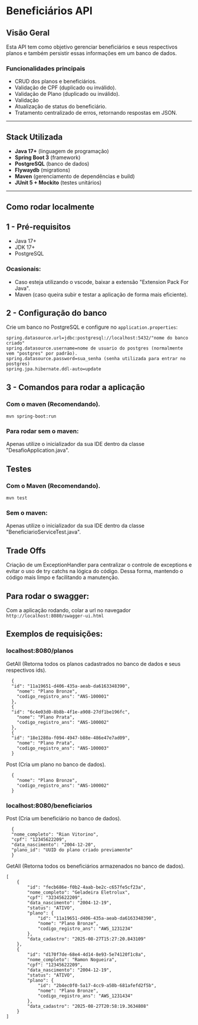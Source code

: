 # Beneficiários API

## Visão Geral
Esta API tem como objetivo gerenciar beneficiários e seus respectivos planos e também persistir essas informações em um banco de dados. 

### Funcionalidades principais
- CRUD dos planos e beneficiários.  
- Validação de CPF (duplicado ou inválido).
- Validação de Plano (duplicado ou inválido).
- Validação
- Atualização de status do beneficiário.  
- Tratamento centralizado de erros, retornando respostas em JSON.  

---

## Stack Utilizada
- **Java 17+** (linguagem de programação)
- **Spring Boot 3** (framework)  
- **PostgreSQL** (banco de dados)
- **Flywaydb** (migrations)
- **Maven** (gerenciamento de dependências e build)  
- **JUnit 5 + Mockito** (testes unitários)  

---

## Como rodar localmente

## 1 - Pré-requisitos
- Java 17+
- JDK 17+
- PostgreSQL
### Ocasionais:
- Caso esteja utilizando o vscode, baixar a extensão "Extension Pack For Java".
- Maven (caso queira subir e testar a aplicação de forma mais eficiente).

## 2 - Configuração do banco
Crie um banco no PostgreSQL e configure no `application.properties`:

```
spring.datasource.url=jdbc:postgresql://localhost:5432/"nome do banco criado"
spring.datasource.username=nome de usuario do postgres (normalmente vem "postgres" por padrão).
spring.datasource.password=sua_senha (senha utilizada para entrar no postgres)
spring.jpa.hibernate.ddl-auto=update
```
## 3 - Comandos para rodar a aplicação
### Com o maven (Recomendando).
```
mvn spring-boot:run
```
### Para rodar sem o maven:
Apenas utilize o inicializador da sua IDE dentro da classe "DesafioApplication.java".

## Testes

### Com o Maven (Recomendando).
```
mvn test
```
### Sem o maven:
Apenas utilize o inicializador da sua IDE dentro da classe "BeneficiarioServiceTest.java".

## Trade Offs
Criação de um ExceptionHandler para centralizar o controle de exceptions e evitar o uso de try catchs na lógica do código. Dessa forma, mantendo o código mais limpo e facilitando a manutenção.

## Para rodar o swagger:
Com a aplicação rodando, colar a url no navegador ```http://localhost:8080/swagger-ui.html```

## Exemplos de requisições:
### localhost:8080/planos
GetAll (Retorna todos os planos cadastrados no banco de dados e seus respectivos ids).
```
  {
  "id": "11a19651-d406-435a-aeab-da6163348390",
	"nome": "Plano Bronze",
	"codigo_registro_ans": "ANS-100001"
  },
  {
  "id": "6c4e03d0-8b8b-4f1e-a908-27df1be196fc",
	"nome": "Plano Prata",
	"codigo_registro_ans": "ANS-100002"
  },
  {
  "id": "18e1280a-f094-4947-b88e-486e47e7ad09",
	"nome": "Plano Prata",
	"codigo_registro_ans": "ANS-100003"
  }
```
Post (Cria um plano no banco de dados). 
```
  {
	"nome": "Plano Bronze",
	"codigo_registro_ans": "ANS-100002"
  }
```
### localhost:8080/beneficiarios
Post (Cria um beneficiário no banco de dados).
```
  {
  "nome_completo": "Rian Vitorino",
  "cpf": "12345622209",
  "data_nascimento": "2004-12-20",
  "plano_id": "UUID do plano criado previamente"
  }
```

GetAll (Retorna todos os beneficiários armazenados no banco de dados).
```
[
	{
		"id": "fecb686e-f0b2-4aab-be2c-c657fe5cf23a",
		"nome_completo": "Geladeira Eletrolux",
		"cpf": "32345622209",
		"data_nascimento": "2004-12-19",
		"status": "ATIVO",
		"plano": {
			"id": "11a19651-d406-435a-aeab-da6163348390",
			"nome": "Plano Bronze",
			"codigo_registro_ans": "AWS_1231234"
		},
		"data_cadastro": "2025-08-27T15:27:20.843109"
	},
	{
		"id": "d170f7de-68e4-4d14-8e93-5e74120f1c8a",
		"nome_completo": "Ramon Nogueira",
		"cpf": "12345622209",
		"data_nascimento": "2004-12-19",
		"status": "ATIVO",
		"plano": {
			"id": "2b4ec0f0-5a17-4cc9-a50b-681afefd2f5b",
			"nome": "Plano Bronze",
			"codigo_registro_ans": "AWS_1231434"
		},
		"data_cadastro": "2025-08-27T20:58:19.3634808"
	}
]
```

